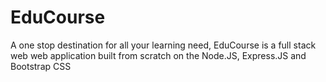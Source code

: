 # EduCourse
A one stop destination for all your learning need, EduCourse is a full stack web web application built from scratch on the Node.JS, Express.JS and Bootstrap CSS
